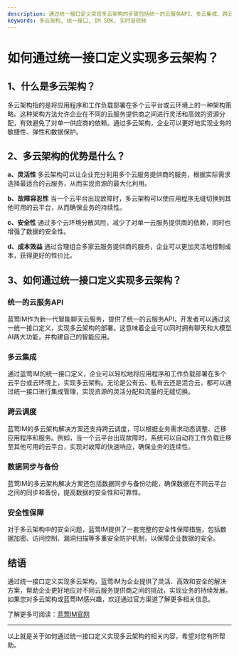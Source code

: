 ```yaml
---
description: 通过统一接口定义实现多云架构的步骤包括统一的云服务API、多云集成、跨云调度、数据同步与备份以及安全性保障。
keywords: 多云架构, 统一接口, IM SDK, 实时音视频
---
```

# 如何通过统一接口定义实现多云架构？

## 1、什么是多云架构？

多云架构指的是将应用程序和工作负载部署在多个云平台或云环境上的一种架构策略。这种架构方法允许企业在不同的云服务提供商之间进行灵活和高效的资源分配，有效避免了对单一供应商的依赖。通过多云架构，企业可以更好地实现业务的敏捷性、弹性和数据保护。

## 2、多云架构的优势是什么？

**a、灵活性**
多云架构可以让企业充分利用多个云服务提供商的服务，根据实际需求选择最适合的云服务，从而实现资源的最大化利用。

**b、故障容忍性**
当一个云平台出现故障时，多云架构可以使应用程序无缝切换到其他可用的云平台，从而确保业务的持续性。

**c、安全性**
通过多个云环境分散风险，减少了对单一云服务提供商的依赖，同时也增强了数据的安全性。

**d、成本效益**
通过合理组合多家云服务提供商的服务，企业可以更加灵活地控制成本，获得更好的性价比。

## 3、如何通过统一接口定义实现多云架构？

### 统一的云服务API
蓝莺IM作为新一代智能聊天云服务，提供了统一的云服务API，开发者可以通过这一统一接口定义，实现多云架构的部署。这意味着企业可以同时拥有聊天和大模型AI两大功能，并构建自己的智能应用。

### 多云集成
通过蓝莺IM的统一接口定义，企业可以轻松地将应用程序和工作负载部署在多个云平台或云环境上，实现多云架构。无论是公有云、私有云还是混合云，都可以通过统一接口进行集成管理，实现资源的灵活分配和流量的无缝切换。

### 跨云调度
蓝莺IM的多云架构解决方案还支持跨云调度，可以根据业务需求动态调整、迁移应用程序和服务。例如，当一个云平台出现故障时，系统可以自动将工作负载迁移至其他可用的云平台，实现对故障的快速响应，确保业务的连续性。

### 数据同步与备份
蓝莺IM的多云架构解决方案还包括数据同步与备份功能，确保数据在不同云平台之间的同步和备份，提高数据的安全性和可靠性。

### 安全性保障
对于多云架构中的安全问题，蓝莺IM提供了一套完整的安全性保障措施，包括数据加密、访问控制、漏洞扫描等多重安全防护机制，以保障企业数据的安全。

## 结语

通过统一接口定义实现多云架构，蓝莺IM为企业提供了灵活、高效和安全的解决方案，帮助企业更好地应对不同云服务提供商之间的挑战，实现业务的持续发展。如果您对多云架构或蓝莺IM感兴趣，欢迎通过官方渠道了解更多相关信息。

了解更多可阅读：[蓝莺IM官网](https://www.lanyingim.com)

---

以上就是关于如何通过统一接口定义实现多云架构的相关内容，希望对您有所帮助。